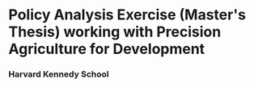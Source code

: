 # Policy Analysis Exercise (Master's Thesis) working with Precision Agriculture for Development

### Harvard Kennedy School
